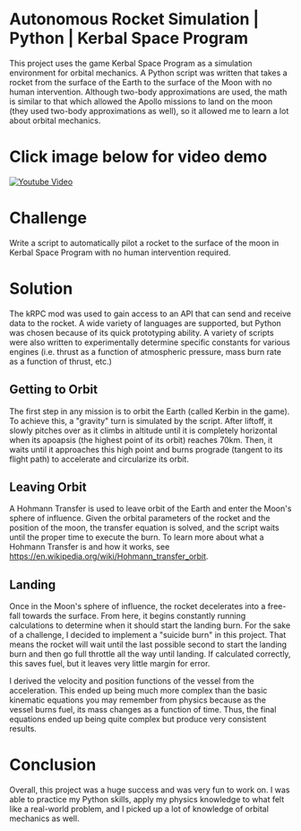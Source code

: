 # Autonomous Rocket Simulation | Python | Kerbal Space Program
This project uses the game Kerbal Space Program as a simulation environment for orbital mechanics. A Python script was written that takes a rocket from the surface of the Earth to the surface of the Moon with no human intervention. Although two-body approximations are used, the math is similar to that which allowed the Apollo missions to land on the moon (they used two-body approximations as well), so it allowed me to learn a lot about orbital mechanics.

# Click image below for video demo
[![Youtube Video](http://img.youtube.com/vi/G5khlqxXUh8/0.jpg)](http://www.youtube.com/watch?v=G5khlqxXUh8 "Video Demo")

# Challenge
Write a script to automatically pilot a rocket to the surface of the moon in Kerbal Space Program with no human intervention required.

# Solution
The kRPC mod was used to gain access to an API that can send and receive data to the rocket. A wide variety of languages are supported, but Python was chosen because of its quick prototyping ability. A variety of scripts were also written to experimentally determine specific constants for various engines (i.e. thrust as a function of atmospheric pressure, mass burn rate as a function of thrust, etc.)

## Getting to Orbit
The first step in any mission is to orbit the Earth (called Kerbin in the game). To achieve this, a "gravity" turn is simulated by the script. After liftoff, it slowly pitches over as it climbs in altitude until it is completely horizontal when its apoapsis (the highest point of its orbit) reaches 70km. Then, it waits until it approaches this high point and burns prograde (tangent to its flight path) to accelerate and circularize its orbit.

## Leaving Orbit
A Hohmann Transfer is used to leave orbit of the Earth and enter the Moon's sphere of influence. Given the orbital parameters of the rocket and the position of the moon, the transfer equation is solved, and the script waits until the proper time to execute the burn. To learn more about what a Hohmann Transfer is and how it works, see https://en.wikipedia.org/wiki/Hohmann_transfer_orbit.

## Landing
Once in the Moon's sphere of influence, the rocket decelerates into a free-fall towards the surface. From here, it begins constantly running calculations to determine when it should start the landing burn. For the sake of a challenge, I decided to implement a "suicide burn" in this project. That means the rocket will wait until the last possible second to start the landing burn and then go full throttle all the way until landing. If calculated correctly, this saves fuel, but it leaves very little margin for error.

I derived the velocity and position functions of the vessel from the acceleration. This ended up being much more complex than the basic kinematic equations you may remember from physics because as the vessel burns fuel, its mass changes as a function of time. Thus, the final equations ended up being quite complex but produce very consistent results.

# Conclusion
Overall, this project was a huge success and was very fun to work on. I was able to practice my Python skills, apply my physics knowledge to what felt like a real-world problem, and I picked up a lot of knowledge of orbital mechanics as well.
